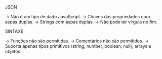 JSON

-> Não é um tipo de dado JavaScript.
-> Chaves das propriedades com aspas duplas.
-> Strings com aspas duplas.
-> Não pode ter vírgula no fim.


SINTAXE

-> Funções não são permitidas.
-> Comentários não são permitidos.
-> Suporta apenas tipos primitivos (string, number, boolean, null), arrays e objetos.